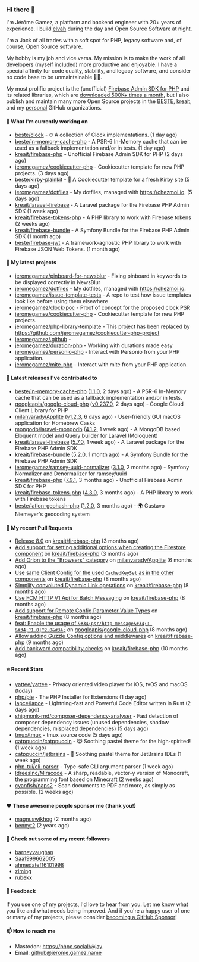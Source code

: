 ### Hi there 👋

I'm Jérôme Gamez, a platform and backend engineer with 20+ years of experience.
I build [elvah](https://www.elvah.de) during the day and Open Source Software
at night.

I'm a Jack of all trades with a soft spot for PHP, legacy software and,
of course, Open Source software.

My hobby is my job and vice versa. My mission is to make the work of all
developers (myself included) more productive and enjoyable.
I have a special affinity for code quality, stability, and legacy software,
and consider no code base to be unmaintainable 💪🏻.

My most prolific project is the (unofficial)
[Firebase Admin SDK for PHP](https://github.com/kreait/firebase-php) and its
related libraries, which are
[downloaded 500K+ times a month](https://packagist.org/packages/kreait/firebase-php/stats), but I also publish and maintain many more Open Source
projects in the [BESTE](https://github.com/beste),
[kreait](https://github.com/kreait), and my
[personal](https://github.com/jeromegamez) GitHub organizations.

#### 👷 What I'm currently working on

- [beste/clock](https://github.com/beste/clock) - ⏱ A collection of Clock implementations. (1 day ago)
- [beste/in-memory-cache-php](https://github.com/beste/in-memory-cache-php) - A PSR-6 In-Memory cache that can be used as a fallback implementation and/or in tests. (1 day ago)
- [kreait/firebase-php](https://github.com/kreait/firebase-php) - Unofficial Firebase Admin SDK for PHP (2 days ago)
- [jeromegamez/cookiecutter-php](https://github.com/jeromegamez/cookiecutter-php) - Cookiecutter template for new PHP projects. (3 days ago)
- [beste/kirby-plainkit](https://github.com/beste/kirby-plainkit) - 🍪 A Cookiecutter template for a fresh Kirby site (5 days ago)
- [jeromegamez/dotfiles](https://github.com/jeromegamez/dotfiles) - My dotfiles, managed with https://chezmoi.io. (5 days ago)
- [kreait/laravel-firebase](https://github.com/kreait/laravel-firebase) - A Laravel package for the Firebase PHP Admin SDK (1 week ago)
- [kreait/firebase-tokens-php](https://github.com/kreait/firebase-tokens-php) - A PHP library to work with Firebase tokens (2 weeks ago)
- [kreait/firebase-bundle](https://github.com/kreait/firebase-bundle) - A Symfony Bundle for the Firebase PHP Admin SDK (1 month ago)
- [beste/firebase-jwt](https://github.com/beste/firebase-jwt) - A framework-agnostic PHP library to work with Firebase JSON Web Tokens. (1 month ago)

#### 🌱 My latest projects

- [jeromegamez/pinboard-for-newsblur](https://github.com/jeromegamez/pinboard-for-newsblur) - Fixing pinboard.in keywords to be displayed correctly in NewsBlur
- [jeromegamez/dotfiles](https://github.com/jeromegamez/dotfiles) - My dotfiles, managed with https://chezmoi.io.
- [jeromegamez/issue-template-tests](https://github.com/jeromegamez/issue-template-tests) - A repo to test how issue templates look like before using them elsewhere
- [jeromegamez/clock-poc](https://github.com/jeromegamez/clock-poc) - Proof of concept for the proposed clock PSR
- [jeromegamez/cookiecutter-php](https://github.com/jeromegamez/cookiecutter-php) - Cookiecutter template for new PHP projects.
- [jeromegamez/php-library-template](https://github.com/jeromegamez/php-library-template) - This project has been replaced by https://github.com/jeromegamez/cookiecutter-php-project
- [jeromegamez/.github](https://github.com/jeromegamez/.github) - 
- [jeromegamez/duration-php](https://github.com/jeromegamez/duration-php) - Working with durations made easy
- [jeromegamez/personio-php](https://github.com/jeromegamez/personio-php) - Interact with Personio from your PHP application.
- [jeromegamez/mite-php](https://github.com/jeromegamez/mite-php) - Interact with mite from your PHP application.

#### 🔭 Latest releases I've contributed to

- [beste/in-memory-cache-php](https://github.com/beste/in-memory-cache-php) ([1.1.0](https://github.com/beste/in-memory-cache-php/releases/tag/1.1.0), 2 days ago) - A PSR-6 In-Memory cache that can be used as a fallback implementation and/or in tests.
- [googleapis/google-cloud-php](https://github.com/googleapis/google-cloud-php) ([v0.237.0](https://github.com/googleapis/google-cloud-php/releases/tag/v0.237.0), 2 days ago) - Google Cloud Client Library for PHP
- [milanvarady/Applite](https://github.com/milanvarady/Applite) ([v1.2.3](https://github.com/milanvarady/Applite/releases/tag/v1.2.3), 6 days ago) - User-friendly GUI macOS application for Homebrew Casks
- [mongodb/laravel-mongodb](https://github.com/mongodb/laravel-mongodb) ([4.1.2](https://github.com/mongodb/laravel-mongodb/releases/tag/4.1.2), 1 week ago) - A MongoDB based Eloquent model and Query builder for Laravel (Moloquent)
- [kreait/laravel-firebase](https://github.com/kreait/laravel-firebase) ([5.7.0](https://github.com/kreait/laravel-firebase/releases/tag/5.7.0), 1 week ago) - A Laravel package for the Firebase PHP Admin SDK
- [kreait/firebase-bundle](https://github.com/kreait/firebase-bundle) ([5.2.0](https://github.com/kreait/firebase-bundle/releases/tag/5.2.0), 1 month ago) - A Symfony Bundle for the Firebase PHP Admin SDK
- [jeromegamez/ramsey-uuid-normalizer](https://github.com/jeromegamez/ramsey-uuid-normalizer) ([3.1.0](https://github.com/jeromegamez/ramsey-uuid-normalizer/releases/tag/3.1.0), 2 months ago) - Symfony Normalizer and Denormalizer for ramsey/uuid
- [kreait/firebase-php](https://github.com/kreait/firebase-php) ([7.9.1](https://github.com/kreait/firebase-php/releases/tag/7.9.1), 3 months ago) - Unofficial Firebase Admin SDK for PHP
- [kreait/firebase-tokens-php](https://github.com/kreait/firebase-tokens-php) ([4.3.0](https://github.com/kreait/firebase-tokens-php/releases/tag/4.3.0), 3 months ago) - A PHP library to work with Firebase tokens
- [beste/latlon-geohash-php](https://github.com/beste/latlon-geohash-php) ([1.2.0](https://github.com/beste/latlon-geohash-php/releases/tag/1.2.0), 3 months ago) - 🌍 Gustavo Niemeyer&#39;s geocoding system

#### 🔨 My recent Pull Requests

- [Release 8.0](https://github.com/kreait/firebase-php/pull/847) on [kreait/firebase-php](https://github.com/kreait/firebase-php) (3 months ago)
- [Add support for setting additional options when creating the Firestore component](https://github.com/kreait/firebase-php/pull/840) on [kreait/firebase-php](https://github.com/kreait/firebase-php) (3 months ago)
- [Add Orion to the &#34;Browsers&#34; category](https://github.com/milanvarady/Applite/pull/21) on [milanvarady/Applite](https://github.com/milanvarady/Applite) (6 months ago)
- [Use same Client Config for the used `CachedKeySet` as in the other components](https://github.com/kreait/firebase-php/pull/813) on [kreait/firebase-php](https://github.com/kreait/firebase-php) (8 months ago)
- [Simplify convoluted Dynamic Link operations](https://github.com/kreait/firebase-php/pull/810) on [kreait/firebase-php](https://github.com/kreait/firebase-php) (8 months ago)
- [Use FCM HTTP V1 Api for Batch Messaging](https://github.com/kreait/firebase-php/pull/805) on [kreait/firebase-php](https://github.com/kreait/firebase-php) (8 months ago)
- [Add support for Remote Config Parameter Value Types](https://github.com/kreait/firebase-php/pull/801) on [kreait/firebase-php](https://github.com/kreait/firebase-php) (8 months ago)
- [feat: Enable the usage of `&#34;psr/http-message&#34;: &#34;^1.0|^2.0&#34;`](https://github.com/googleapis/google-cloud-php/pull/6338) on [googleapis/google-cloud-php](https://github.com/googleapis/google-cloud-php) (8 months ago)
- [Allow adding Guzzle Config options and middlewares](https://github.com/kreait/firebase-php/pull/799) on [kreait/firebase-php](https://github.com/kreait/firebase-php) (9 months ago)
- [Add backward compatibility checks](https://github.com/kreait/firebase-php/pull/792) on [kreait/firebase-php](https://github.com/kreait/firebase-php) (10 months ago)

#### ⭐ Recent Stars

- [yattee/yattee](https://github.com/yattee/yattee) - Privacy oriented video player for iOS, tvOS and macOS (today)
- [php/pie](https://github.com/php/pie) - The PHP Installer for Extensions (1 day ago)
- [lapce/lapce](https://github.com/lapce/lapce) - Lightning-fast and Powerful Code Editor written in Rust (2 days ago)
- [shipmonk-rnd/composer-dependency-analyser](https://github.com/shipmonk-rnd/composer-dependency-analyser) - Fast detection of composer dependency issues (unused dependencies, shadow dependencies, misplaced dependencies) (5 days ago)
- [tmux/tmux](https://github.com/tmux/tmux) - tmux source code (5 days ago)
- [catppuccin/catppuccin](https://github.com/catppuccin/catppuccin) - 😸 Soothing pastel theme for the high-spirited! (1 week ago)
- [catppuccin/jetbrains](https://github.com/catppuccin/jetbrains) - 🧠 Soothing pastel theme for JetBrains IDEs (1 week ago)
- [php-tui/cli-parser](https://github.com/php-tui/cli-parser) - Type-safe CLI argument parser (1 week ago)
- [IdreesInc/Miracode](https://github.com/IdreesInc/Miracode) - A sharp, readable, vector-y version of Monocraft, the programming font based on Minecraft (2 weeks ago)
- [cyanfish/naps2](https://github.com/cyanfish/naps2) - Scan documents to PDF and more, as simply as possible. (2 weeks ago)

#### ❤️ These awesome people sponsor me (thank you!)

- [magnuswikhog](https://github.com/magnuswikhog) (2 months ago)
- [bennyt2](https://github.com/bennyt2) (2 years ago)

#### 👯 Check out some of my recent followers

- [barneyvaughan](https://github.com/barneyvaughan)
- [Saa1999662005](https://github.com/Saa1999662005)
- [ahmedatef16101998](https://github.com/ahmedatef16101998)
- [ziming](https://github.com/ziming)
- [rubekx](https://github.com/rubekx)

#### 💬 Feedback

If you use one of my projects, I'd love to hear from you. Let me know what you
like and what needs being improved. And if you're a happy user of one or
many of my projects, please consider
[becoming a GitHub Sponsor](https://github.com/sponsors/jeromegamez)!

#### 📫 How to reach me

- Mastodon: https://phpc.social/@jay
- Email: github@jerome.gamez.name
